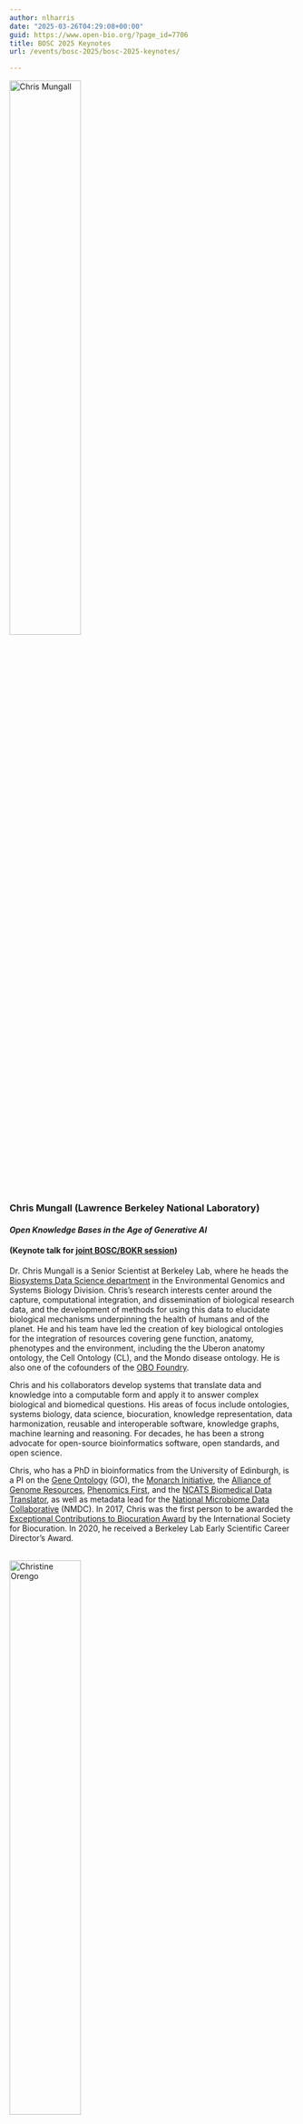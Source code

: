 ```yaml
---
author: nlharris
date: "2025-03-26T04:29:08+00:00"
guid: https://www.open-bio.org/?page_id=7706
title: BOSC 2025 Keynotes
url: /events/bosc-2025/bosc-2025-keynotes/

---
```


<img src="/img/2025/2025-03-26-Chris-Mungall-2022-square.jpg" alt ="Chris Mungall" style="width:50%"/>

### Chris Mungall (Lawrence Berkeley National Laboratory)

#### _Open Knowledge Bases in the Age of Generative AI_
#### (Keynote talk for [joint BOSC/BOKR session](/2025/03/17/BOSC-BOKR-2025/))

Dr. Chris Mungall is a Senior Scientist at Berkeley Lab, where he heads the [Biosystems Data Science department](https://biosciences.lbl.gov/egsb/biosystems-data-science/) in the Environmental Genomics and Systems Biology Division. Chris’s research interests center around the capture, computational integration, and dissemination of biological research data, and the development of methods for using this data to elucidate biological mechanisms underpinning the health of humans and of the planet. He and his team have led the creation of key biological ontologies for the integration of resources covering gene function, anatomy, phenotypes and the environment, including the the Uberon anatomy ontology, the Cell Ontology (CL), and the Mondo disease ontology. He is also one of the cofounders of the [OBO Foundry](https://obofoundry.org/).

Chris and his collaborators develop systems that translate data and knowledge into a computable form and apply it to answer complex biological and biomedical questions. His areas of focus include ontologies, systems biology, data science, biocuration, knowledge representation, data harmonization, reusable and interoperable software, knowledge graphs, machine learning and reasoning. For decades, he has been a strong advocate for open-source bioinformatics software, open standards, and open science.

Chris, who has a PhD in bioinformatics from the University of Edinburgh, is a PI on the [Gene Ontology](http://geneontology.org/) (GO), the [Monarch Initiative](https://monarchinitiative.org/), the [Alliance of Genome Resources](https://www.alliancegenome.org/), [Phenomics First](https://biosciences.lbl.gov/2020/10/08/phenomics-first-project-receives-10m-to-unite-genetic-disease-data/), and the [NCATS Biomedical Data Translator](https://ncats.nih.gov/translator), as well as metadata lead for the [National Microbiome Data Collaborative](https://microbiomedata.org/) (NMDC).
In 2017, Chris was the first person to be awarded the [Exceptional Contributions to Biocuration Award](https://www.biocuration.org/2017-biocuration-awards/) by the International Society for Biocuration. In 2020, he received a Berkeley Lab Early Scientific Career Director’s Award.

<br/>

<img src="/img/2025/2025-05-12-Christine-Orengo-square.png" alt ="Christine Orengo" style="width:50%"/>

### Christine Orengo (University College London)

#### _Working together to develop, promote and protect our data resources: Lessons learnt developing CATH and TED_

Dr. Christine Orengo is a Professor of Bioinformatics at University College London (UCL).
Her research focuses on the development of algorithms to capture relationships between protein structures, sequences and functions.
She has built one of the most comprehensive protein classifications, CATH. CATH structural and functional data for hundreds of millions of proteins has enabled studies that revealed essential universal proteins and their biological roles, and extended characterisation of biological systems implicated in disease e.g. in cell division, cancer and aging.
Dr. Orengo is known for her support of FAIR and open data and data sharing practices.

Dr. Orengo received her PhD from University College London. She is currently a Vice President of the International Society of Computational Biology (ISCB) and was previously the ISCB's first female President.
She is a Fellow of the Royal Society (FRS), an Elected Member of EMBO since 2014, and a Fellow of ISCB since 2016. 

<br/>

<div class="well">

### BOSC keynote speaker selection process

BOSC usually includes two or three keynote talks given by prominent individuals or emerging leaders who are accomplished in areas relevant to the bioinformatics open source community and who represent a range of backgrounds and ideas. Please see our [invited speaker rubric](https://github.com/OBF/bosc_materials/blob/master/invited-speaker-process.md) for more information about our keynote speaker selection process and criteria.

</div>

